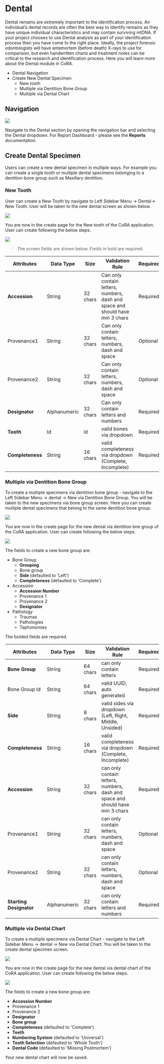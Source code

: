 # Dental

Dental remains are extremely important to the identification process. An individual’s dental records are often the best way to identify remains as they have unique individual characteristics and may contain surviving mtDNA. If your project chooses to use Dental analysis as part of your identification process then you have come to the right place. Ideally, the project forensic odontologists will have antemortem (before death) X-rays to use for comparison, but even handwritten charts and treatment notes can be critical to the research and identification process. Here you will learn more about the Dental module in CoRA.

- Dental Navigation
- Create New Dental Specimen
  - New tooth
  - Multiple via Dentition Bone Group
  - Multiple via Dental Chart


## Navigation

![](media/dental-navigation.png)

Navigate to the Dental section by opening the navigation bar and selecting the Dental dropdown. For Report Dashboard - please see the **Reports** documentation.


## Create Dental Specimen
Users can create a new dental specimen in multiple ways. For example you can create a single tooth or multiple dental specimens belonging to a dentition bone group such as Maxillary dentition.

### New Tooth
User can create a New Tooth by navigate to Left Sidebar Menu -> Dental-> New Tooth. User will be taken to the new dental screen as shown below.

![](media/dental-navigation-tooth.gif)

You are now in the create page for the New tooth of the CoRA application. User can create following the below steps.

![](media/create-dental-tooth.gif)

> The screen fields are shown below. Fields in bold are required.

| Attributes       | Data Type    | Size     | Validation Rule                                                               | Required/Optional |
|------------------|--------------|----------|-------------------------------------------------------------------------------|-------------------|
| **Accession**    | String       | 32 chars | Can only contain letters, numbers, dash and space and should have min 3 chars | Required          |
| Provenance1      | String       | 32 chars | Can only contain letters, numbers, dash and space                             | Optional          |
| Provenance2      | String       | 32 chars | Can only contain letters, numbers, dash and space                             | Optional          |
| **Designator**   | Alphanumeric | 32 chars | Can only contain letters and numbers                                          | Required          |
| **Tooth**        | Id           | id       | valid bones via dropdown                                                      | Required          |
| **Completeness** | String       | 16 chars | valid completeness via dropdown (Complete, Incomplete)                        | Required          |

### Multiple via Dentition Bone Group

To create a multiple specimens via dentition bone group - navigate to the Left Sidebar Menu -> dental -> New via Dentition Bone Group. You will be taken to the new specimens via bone group screen. Here you can create multiple dental specimens that belong to the same dentition bone group.

![](media/create-specimens-dentition-group-navigation.png)

You are now in the create page for the new dental via dentition bne group of the CoRA application. User can create following the below steps.

![](media/create-specimen-dentition-bone-group.gif)

The fields to create a new bone group are:

- Bone Group
    - **Grouping**
    - Bone group
    - **Side** (defaulted to 'Left')
    - **Completeness** (defaulted to 'Complete')
- Accession
    - **Accession Number**
    - Provenance 1
    - Provenance 2
    - **Designator**
- Pathology
    - Traumas
    - Pathologies
    - Taphonomies

The bolded fields are required.

| Attributes              | Data Type    | Size     | Validation Rule                                                               | Required/Optional |
|-------------------------|--------------|----------|-------------------------------------------------------------------------------|-------------------|
| **Bone Group**          | String       | 64 chars | can only contain letters                                                      | Required          |
| Bone Group Id           | String       | 64 chars | valid UUID, auto generated                                                    | Required          |
| **Side**                | String       | 8 chars  | valid sides via dropdown (Left, Right, Middle, Unsided)                       | Required          |
| **Completeness**        | String       | 16 chars | valid completeness via dropdown (Complete, Incomplete)                        | Required          |
| **Accession**           | String       | 32 chars | can only contain letters, numbers, dash and space and should have min 3 chars | Required          |
| Provenance1             | String       | 32 chars | can only contain letters, numbers, dash and space                             | Optional          |
| Provenance2             | String       | 32 chars | can only contain letters, numbers, dash and space                             | Optional          |
| **Starting Designator** | Alphanumeric | 32 chars | can only contain letters and numbers                                          | Required          |

### Multiple via Dental Chart

To create a multiple specimens via Dental Chart - navigate to the Left Sidebar Menu -> dental -> New via Dental Chart. You will be taken to the create dental specimen screen.

![](media/create-specimen-dentition-chart-navigation.png)

You are now in the create page for the new dental via dental chart of the CoRA application. User can create following the below steps.

![](media/create-specimen-dentition-chart.gif)

The fields to create a new bone group are:

- **Accession Number**
- Provenance 1
- Provenance 2
- **Designator**
- **Bone group**
- **Completeness** (defaulted to 'Complete')
- **Teeth**
- **Numbering System** (defaulted to 'Universal')
- **Tooth Selection** (defaulted to 'Whole Tooth')
- **Dental Code** (defaulted to 'Missing Postmortem')

Your new dental chart will now be saved.














